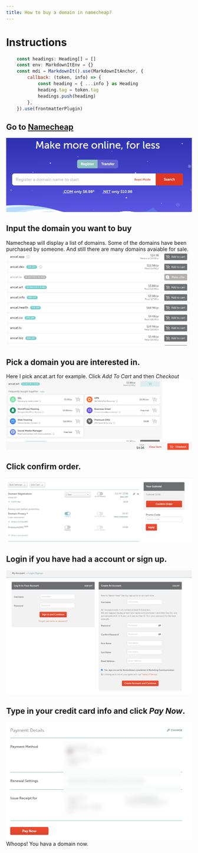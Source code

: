 ```yaml
---
title: How to buy a domain in namecheap?
---
```


# Instructions

```js
	const headings: Heading[] = []
	const env: MarkdownItEnv = {}
	const mdi = MarkdownIt().use(MarkdownItAnchor, {
		callback: (token, info) => {
			const heading = { ...info } as Heading
			heading.tag = token.tag
			headings.push(heading)
		},
	}).use(frontmatterPlugin)
```

## Go to [Namecheap](https://www.namecheap.com/)
![The home page of Namecheap](./images/namecheap.png)

## Input the domain you want to buy
Namecheap will display a list of domains. Some of the domains have been purchased by someone. And still there are many domains avaiable for sale.
![A list of domains](./images/ancat.png)

## Pick a domain you are interested in.
Here I pick ancat.art for example. Click *Add To Cart* and then *Checkout*
![Add to cart](./images/addToCart.png)

## Click confirm order.
![Confirm order](./images/confirmOrder.png)
## Login if you have had a account or sign up.
![Login](./images/login.png)

## Type in your credit card info and click *Pay Now*.
![Payment Info](./images/payment.png)
Whoops! You hava a domain now.

